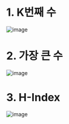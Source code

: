 # 1. K번째 수
![image](https://user-images.githubusercontent.com/102525066/194738906-aa265e3d-ba5a-48cb-ab52-897d02e51181.png)

# 2. 가장 큰 수
![image](https://user-images.githubusercontent.com/102525066/209616240-b282a12c-a489-446f-8ae2-8ccee1c5dd15.png)

# 3. H-Index
![image](https://user-images.githubusercontent.com/102525066/210465878-9cc2da77-f2cd-4a02-949e-375befe1ddff.png)
